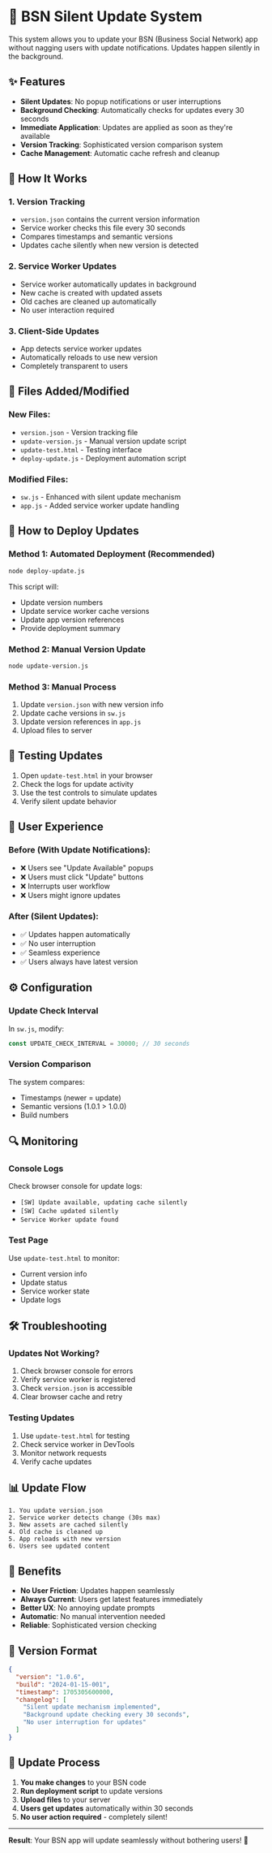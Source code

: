 # 🚀 BSN Silent Update System

This system allows you to update your BSN (Business Social Network) app without nagging users with update notifications. Updates happen silently in the background.

## ✨ Features

- **Silent Updates**: No popup notifications or user interruptions
- **Background Checking**: Automatically checks for updates every 30 seconds
- **Immediate Application**: Updates are applied as soon as they're available
- **Version Tracking**: Sophisticated version comparison system
- **Cache Management**: Automatic cache refresh and cleanup

## 🔧 How It Works

### 1. Version Tracking
- `version.json` contains the current version information
- Service worker checks this file every 30 seconds
- Compares timestamps and semantic versions
- Updates cache silently when new version is detected

### 2. Service Worker Updates
- Service worker automatically updates in background
- New cache is created with updated assets
- Old caches are cleaned up automatically
- No user interaction required

### 3. Client-Side Updates
- App detects service worker updates
- Automatically reloads to use new version
- Completely transparent to users

## 📁 Files Added/Modified

### New Files:
- `version.json` - Version tracking file
- `update-version.js` - Manual version update script
- `update-test.html` - Testing interface
- `deploy-update.js` - Deployment automation script

### Modified Files:
- `sw.js` - Enhanced with silent update mechanism
- `app.js` - Added service worker update handling

## 🚀 How to Deploy Updates

### Method 1: Automated Deployment (Recommended)
```bash
node deploy-update.js
```

This script will:
- Update version numbers
- Update service worker cache versions
- Update app version references
- Provide deployment summary

### Method 2: Manual Version Update
```bash
node update-version.js
```

### Method 3: Manual Process
1. Update `version.json` with new version info
2. Update cache versions in `sw.js`
3. Update version references in `app.js`
4. Upload files to server

## 🧪 Testing Updates

1. Open `update-test.html` in your browser
2. Check the logs for update activity
3. Use the test controls to simulate updates
4. Verify silent update behavior

## 📱 User Experience

### Before (With Update Notifications):
- ❌ Users see "Update Available" popups
- ❌ Users must click "Update" buttons
- ❌ Interrupts user workflow
- ❌ Users might ignore updates

### After (Silent Updates):
- ✅ Updates happen automatically
- ✅ No user interruption
- ✅ Seamless experience
- ✅ Users always have latest version

## ⚙️ Configuration

### Update Check Interval
In `sw.js`, modify:
```javascript
const UPDATE_CHECK_INTERVAL = 30000; // 30 seconds
```

### Version Comparison
The system compares:
- Timestamps (newer = update)
- Semantic versions (1.0.1 > 1.0.0)
- Build numbers

## 🔍 Monitoring

### Console Logs
Check browser console for update logs:
- `[SW] Update available, updating cache silently`
- `[SW] Cache updated silently`
- `Service Worker update found`

### Test Page
Use `update-test.html` to monitor:
- Current version info
- Update status
- Service worker state
- Update logs

## 🛠️ Troubleshooting

### Updates Not Working?
1. Check browser console for errors
2. Verify service worker is registered
3. Check `version.json` is accessible
4. Clear browser cache and retry

### Testing Updates
1. Use `update-test.html` for testing
2. Check service worker in DevTools
3. Monitor network requests
4. Verify cache updates

## 📊 Update Flow

```
1. You update version.json
2. Service worker detects change (30s max)
3. New assets are cached silently
4. Old cache is cleaned up
5. App reloads with new version
6. Users see updated content
```

## 🎯 Benefits

- **No User Friction**: Updates happen seamlessly
- **Always Current**: Users get latest features immediately
- **Better UX**: No annoying update prompts
- **Automatic**: No manual intervention needed
- **Reliable**: Sophisticated version checking

## 📝 Version Format

```json
{
  "version": "1.0.6",
  "build": "2024-01-15-001", 
  "timestamp": 1705305600000,
  "changelog": [
    "Silent update mechanism implemented",
    "Background update checking every 30 seconds",
    "No user interruption for updates"
  ]
}
```

## 🔄 Update Process

1. **You make changes** to your BSN code
2. **Run deployment script** to update versions
3. **Upload files** to your server
4. **Users get updates** automatically within 30 seconds
5. **No user action required** - completely silent!

---

**Result**: Your BSN app will update seamlessly without bothering users! 🎉
